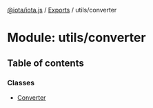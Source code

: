 [@iota/iota.js](../README.md) / [Exports](../modules.md) / utils/converter

# Module: utils/converter

## Table of contents

### Classes

- [Converter](../classes/utils_converter.converter.md)

